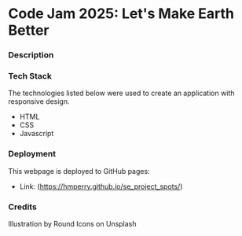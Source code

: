 # Code Jam 2025: Let's Make Earth Better

### Description

### Tech Stack

The technologies listed below were used to create an application with responsive design.

- HTML
- CSS
- Javascript

### Deployment

This webpage is deployed to GitHub pages:

- Link: (https://hmperry.github.io/se_project_spots/)

### Credits

Illustration by Round Icons on Unsplash
